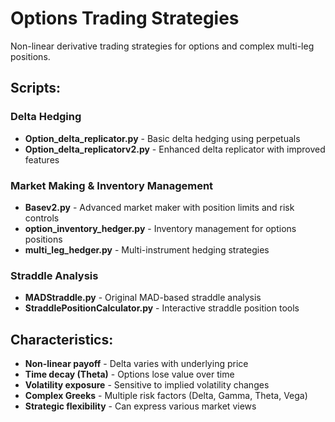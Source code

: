 # Options Trading Strategies

Non-linear derivative trading strategies for options and complex multi-leg positions.

## Scripts:

### Delta Hedging
- **Option_delta_replicator.py** - Basic delta hedging using perpetuals
- **Option_delta_replicatorv2.py** - Enhanced delta replicator with improved features

### Market Making & Inventory Management
- **Basev2.py** - Advanced market maker with position limits and risk controls
- **option_inventory_hedger.py** - Inventory management for options positions
- **multi_leg_hedger.py** - Multi-instrument hedging strategies

### Straddle Analysis
- **MADStraddle.py** - Original MAD-based straddle analysis
- **StraddlePositionCalculator.py** - Interactive straddle position tools

## Characteristics:
- **Non-linear payoff** - Delta varies with underlying price
- **Time decay (Theta)** - Options lose value over time
- **Volatility exposure** - Sensitive to implied volatility changes
- **Complex Greeks** - Multiple risk factors (Delta, Gamma, Theta, Vega)
- **Strategic flexibility** - Can express various market views